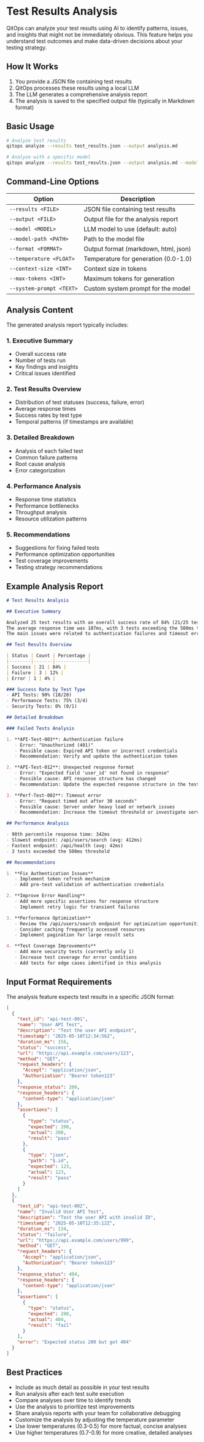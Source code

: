 # Test Results Analysis

QitOps can analyze your test results using AI to identify patterns, issues, and insights that might not be immediately obvious. This feature helps you understand test outcomes and make data-driven decisions about your testing strategy.

## How It Works

1. You provide a JSON file containing test results
2. QitOps processes these results using a local LLM
3. The LLM generates a comprehensive analysis report
4. The analysis is saved to the specified output file (typically in Markdown format)

## Basic Usage

```bash
# Analyze test results
qitops analyze --results test_results.json --output analysis.md

# Analyze with a specific model
qitops analyze --results test_results.json --output analysis.md --model llama --model-path /path/to/model.gguf
```

## Command-Line Options

| Option | Description |
|--------|-------------|
| `--results <FILE>` | JSON file containing test results |
| `--output <FILE>` | Output file for the analysis report |
| `--model <MODEL>` | LLM model to use (default: auto) |
| `--model-path <PATH>` | Path to the model file |
| `--format <FORMAT>` | Output format (markdown, html, json) |
| `--temperature <FLOAT>` | Temperature for generation (0.0-1.0) |
| `--context-size <INT>` | Context size in tokens |
| `--max-tokens <INT>` | Maximum tokens for generation |
| `--system-prompt <TEXT>` | Custom system prompt for the model |

## Analysis Content

The generated analysis report typically includes:

### 1. Executive Summary
- Overall success rate
- Number of tests run
- Key findings and insights
- Critical issues identified

### 2. Test Results Overview
- Distribution of test statuses (success, failure, error)
- Average response times
- Success rates by test type
- Temporal patterns (if timestamps are available)

### 3. Detailed Breakdown
- Analysis of each failed test
- Common failure patterns
- Root cause analysis
- Error categorization

### 4. Performance Analysis
- Response time statistics
- Performance bottlenecks
- Throughput analysis
- Resource utilization patterns

### 5. Recommendations
- Suggestions for fixing failed tests
- Performance optimization opportunities
- Test coverage improvements
- Testing strategy recommendations

## Example Analysis Report

```markdown
# Test Results Analysis

## Executive Summary

Analyzed 25 test results with an overall success rate of 84% (21/25 tests passed).
The average response time was 187ms, with 3 tests exceeding the 500ms threshold.
The main issues were related to authentication failures and timeout errors.

## Test Results Overview

| Status | Count | Percentage |
|--------|-------|------------|
| Success | 21 | 84% |
| Failure | 3 | 12% |
| Error | 1 | 4% |

### Success Rate by Test Type
- API Tests: 90% (18/20)
- Performance Tests: 75% (3/4)
- Security Tests: 0% (0/1)

## Detailed Breakdown

### Failed Tests Analysis

1. **API-Test-003**: Authentication failure
   - Error: "Unauthorized (401)"
   - Possible cause: Expired API token or incorrect credentials
   - Recommendation: Verify and update the authentication token

2. **API-Test-012**: Unexpected response format
   - Error: "Expected field 'user_id' not found in response"
   - Possible cause: API response structure has changed
   - Recommendation: Update the expected response structure in the test configuration

3. **Perf-Test-002**: Timeout error
   - Error: "Request timed out after 30 seconds"
   - Possible cause: Server under heavy load or network issues
   - Recommendation: Increase the timeout threshold or investigate server performance

## Performance Analysis

- 90th percentile response time: 342ms
- Slowest endpoint: /api/users/search (avg: 412ms)
- Fastest endpoint: /api/health (avg: 42ms)
- 3 tests exceeded the 500ms threshold

## Recommendations

1. **Fix Authentication Issues**
   - Implement token refresh mechanism
   - Add pre-test validation of authentication credentials

2. **Improve Error Handling**
   - Add more specific assertions for response structure
   - Implement retry logic for transient failures

3. **Performance Optimization**
   - Review the /api/users/search endpoint for optimization opportunities
   - Consider caching frequently accessed resources
   - Implement pagination for large result sets

4. **Test Coverage Improvements**
   - Add more security tests (currently only 1)
   - Increase test coverage for error conditions
   - Add tests for edge cases identified in this analysis
```

## Input Format Requirements

The analysis feature expects test results in a specific JSON format:

```json
[
  {
    "test_id": "api-test-001",
    "name": "User API Test",
    "description": "Test the user API endpoint",
    "timestamp": "2025-05-10T12:34:56Z",
    "duration_ms": 156,
    "status": "success",
    "url": "https://api.example.com/users/123",
    "method": "GET",
    "request_headers": {
      "Accept": "application/json",
      "Authorization": "Bearer token123"
    },
    "response_status": 200,
    "response_headers": {
      "content-type": "application/json"
    },
    "assertions": [
      {
        "type": "status",
        "expected": 200,
        "actual": 200,
        "result": "pass"
      },
      {
        "type": "json",
        "path": "$.id",
        "expected": 123,
        "actual": 123,
        "result": "pass"
      }
    ]
  },
  {
    "test_id": "api-test-002",
    "name": "Invalid User API Test",
    "description": "Test the user API with invalid ID",
    "timestamp": "2025-05-10T12:35:12Z",
    "duration_ms": 134,
    "status": "failure",
    "url": "https://api.example.com/users/999",
    "method": "GET",
    "request_headers": {
      "Accept": "application/json",
      "Authorization": "Bearer token123"
    },
    "response_status": 404,
    "response_headers": {
      "content-type": "application/json"
    },
    "assertions": [
      {
        "type": "status",
        "expected": 200,
        "actual": 404,
        "result": "fail"
      }
    ],
    "error": "Expected status 200 but got 404"
  }
]
```

## Best Practices

- Include as much detail as possible in your test results
- Run analysis after each test suite execution
- Compare analyses over time to identify trends
- Use the analysis to prioritize test improvements
- Share analysis reports with your team for collaborative debugging
- Customize the analysis by adjusting the temperature parameter
- Use lower temperatures (0.3-0.5) for more factual, concise analyses
- Use higher temperatures (0.7-0.9) for more creative, detailed analyses
